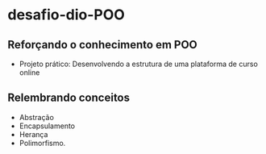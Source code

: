 # desafio-dio-POO


## Reforçando o conhecimento em POO

* Projeto prático: Desenvolvendo a estrutura de uma plataforma de curso online

## Relembrando conceitos
* Abstração
* Encapsulamento
* Herança 
* Polimorfismo. 
